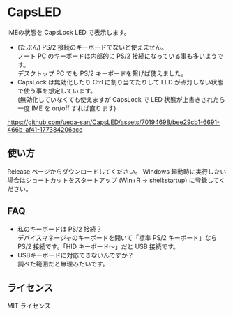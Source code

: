# CapsLED

IMEの状態を CapsLock LED で表示します。

- (たぶん) PS/2 接続のキーボードでないと使えません。<br>
ノート PC のキーボードは内部的に PS/2 接続になっている事も多いようです。<br>
デスクトップ PC でも PS/2 キーボードを繋げば使えました。
- CapsLock は無効化したり Ctrl に割り当てたりして LED が点灯しない状態で使う事を想定しています。<br>
(無効化していなくても使えますが CapsLock で LED 状態が上書きされたら一度 IME を on/off すれば直ります)



https://github.com/ueda-san/CapsLED/assets/70194698/bee29cb1-6691-466b-af41-177384206ace



## 使い方

Release ページからダウンロードしてください。 Windows 起動時に実行したい場合はショートカットをスタートアップ (Win+R → shell:startup) に登録してください。


## FAQ

- 私のキーボードは PS/2 接続？<br>
デバイスマネージャのキーボードを開いて「標準 PS/2 キーボード」なら PS/2 接続です。「HID キーボード～」だと USB 接続です。
- USBキーボードに対応できないんですか？<br>
調べた範囲だと無理みたいです。


## ライセンス

MIT ライセンス
